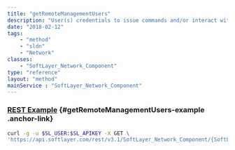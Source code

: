 ```yaml
---
title: "getRemoteManagementUsers"
description: "User(s) credentials to issue commands and/or interact with the server's remote management card."
date: "2018-02-12"
tags:
    - "method"
    - "sldn"
    - "Network"
classes:
    - "SoftLayer_Network_Component"
type: "reference"
layout: "method"
mainService : "SoftLayer_Network_Component"
---
```


### [REST Example](#getRemoteManagementUsers-example) <a href="/article/rest/"><i class="fas fa-question"></i></a> {#getRemoteManagementUsers-example .anchor-link} 
```bash
curl -g -u $SL_USER:$SL_APIKEY -X GET \
'https://api.softlayer.com/rest/v3.1/SoftLayer_Network_Component/{SoftLayer_Network_ComponentID}/getRemoteManagementUsers'
```
